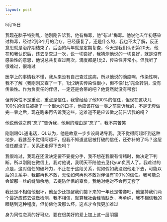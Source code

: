 ```yaml
---
layout: post
---
```

5月15日

我现在脑子特别乱，他刚刚告诉我，他有梅毒，他“有过”梅毒。他说他去年初感染过梅毒，经过2到3个月的治疗，已经康复了，还是什么的，我也不太了解，反正意思就是治疗期结束了，后面的两年就是定期复查，今天是我们认识第20天，他在和我认识后，还去复查过一次，说一切良好，我猜测他说的一切良好，就是没有感染性的意思，他说总共复查过两次，滴度都是1比2，传染性非常小。但我听了很难过，很难过

医学上的事情我不懂，我从来没有自己查过这病，所以他说的滴度啊，传染性啊，我不了解（我刚刚又查了一下，1比2确实传染性很小，但不像1比1完全转阴，没有传染性。作为负责任的伴侣，一定还是会带的吧？他竟然就没有带套）

但传染性不是重点，重点是信任，我曾经给了他100%的信任，但现在这块儿100%的信任被撕了一个很大的口子，他应该在做一零之前告诉我的，不是无套做完一零之后，现在跑来再告诉我这些，这难道不是应该做之前告诉我的吗？

他说他做之前“忘了”告诉我，他用的理由是“忘了”，我不禁苦笑

刚刚跟QL通电话，QL认为，他是故意一步步设局诱导我。我不觉得阿超坏到这种地步，我甚至不觉得阿超坏，但我不知道这层被打破的信任，还弥补的了吗？这层信任都没了，关系还走得下去吗？

我很难过，我现在还没决定要不要提分手，我不想在我很有情绪时，做决定下判断。所以刚刚在微信上，我对他说，我明天不陪他去见代yun负责人了。我难过的点是，这对信任的破坏力，不止在于这段关系，假如假如我没跟他走下去，可能以后的关系中，我都再也不敢，无论如何再也不敢对伴侣有100%的信任。我可能总会留那一丝的缝隙余地，去提防伴侣的辜负，我绝对绝对不会再无套了

我还是不相信他很坏，他至少还提醒我们接下来的一年还是带套吧，他坚持我们两个最近应该去做做检测，我不相信，就算我社会经验缺乏，再单纯，我不相信我的眼瞎到这种程度，但仿佛他没那么坏，这点才令我更加难过

身为同性恋真的好可悲，要在很美好的爱上加上这一层阴霾

